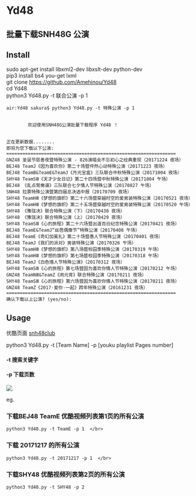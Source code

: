 # Yd48
## 批量下载SNH48G 公演

## Install

sudo apt-get install libxml2-dev libxslt-dev python-dev<br>
pip3 install bs4 you-get lxml<br>
git clone https://github.com/Amehinou/Yd48 </br>
cd Yd48 </br>
python3 Yd48.py -t 联合公演 -p 1
```console
air:Yd48 sakura$ python3 Yd48.py -t 特殊公演 -p 1

    
        欢迎使用SNH48G公演批量下载程序 Yd48 ！
                      
    
正在更新数据........
即将为您下载以下公演:
===============================================================
GNZ48 圣诞节慈善夜暨特殊公演 - 826演唱会不忘初心之经典重现（20171224 夜场）
BEJ48 TeamJ《因为喜欢你》第二十场暨怦然心动特殊公演（20171223 夜场）
BEJ48 TeamB&TeamE&TeamJ《月光宝盒》三队联合中秋特殊公演（20171004 夜场）
SHY48 TeamSⅢ《天才少女日记》第二十四场暨中秋特殊公演（20171004 午场）
BEJ48 《乱点鸳鸯谱》三队联合七夕情人节特殊公演（20170827 午场）
SNH48 拉票特殊公演暨第四届总决选中报（20170709 夜场）
SHY48 TeamHⅢ《梦想的旗帜》第二十六场暨穿越时空的爱男装特殊公演（20170521 夜场）
SHY48 TeamHⅢ《梦想的旗帜》第二十五场暨穿越时空的爱男装特殊公演（20170520 午场）
SHY48 《豫珑决》联合特殊公演（下）（20170430 夜场）
SHY48 《豫珑决》联合特殊公演（上）（20170429 夜场）
SHY48 TeamSⅢ《心的旅程》第二十六场暨出道百日纪念特殊公演（20170421 夜场）
BEJ48 TeamE&TeamJ“丝芭偶像节”特殊公演（20170408 午场）
BEJ48 TeamE《奇幻加冕礼》第二十场暨愚人节特殊公演（20170401 夜场）
BEJ48 TeamJ《我们的派对》男装特殊公演（20170326 午场）
SHY48 TeamHⅢ《梦想的旗帜》第八场暨校园季特殊公演（20170319 午场）
SHY48 TeamHⅢ《梦想的旗帜》第七场暨校园季特殊公演（20170318 午场）
BEJ48 TeamJ《白色情人节特殊公演》（20170312 夜场）
SHY48 TeamSⅢ《心的旅程》第七场暨因为喜欢你情人节特殊公演（20170212 午场）
GNZ48 TeamNⅢ&TeamZ《闹元宵》联合特殊公演（20170211 夜场）
SHY48 TeamSⅢ《心的旅程》第六场暨因为喜欢你情人节特殊公演（20170211 夜场）
GNZ48 TeamZ《2017·爱你·一起》跨年特殊公演（20161231 夜场）
===============================================================
确认下载以上公演? (yes/no):
```


## Usage

优酷页面 <a href="http://i.youku.com/i/UMTM4NTM5Nzc4OA==/">snh48club</a>

python3 Yd48.py -t [Team Name] -p [youku playlist Pages number]  </br>

#### -t 搜索关键字

#### -p 下载页数
<img src="https://cdn.earture.org/src/p.png">

eg. </br>
### 下载BEJ48 TeamE 优酷视频列表第1页的所有公演 </br>

```console
python3 Yd48.py -t TeamE -p 1  </br>
```

### 下载 20171217 的所有公演 </br>

```console
python3 Yd48.py -t 20171217 -p 1  </br>
```

### 下载SHY48 优酷视频列表第2页的所有公演 </br>

```console
python3 Yd48.py -t SHY48 -p 2 
```
